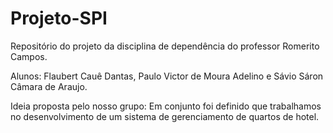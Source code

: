 # Projeto-SPI
Repositório do projeto da disciplina de dependência do professor Romerito Campos.

Alunos: Flaubert Cauê Dantas, Paulo Victor de Moura Adelino e Sávio Sáron Câmara de Araujo.

Ideia proposta pelo nosso grupo:
Em conjunto foi definido que trabalhamos no desenvolvimento de um sistema de gerenciamento de quartos de hotel.

